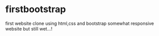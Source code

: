 # firstbootstrap
first website clone using html,css and bootstrap
somewhat responsive website but still wet...!
